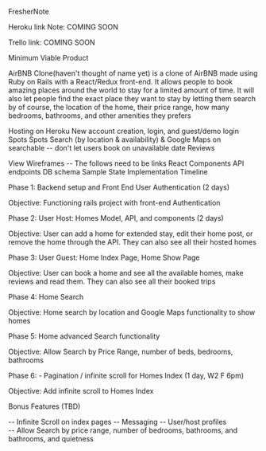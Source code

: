 FresherNote

Heroku link Note: COMING SOON

Trello link: COMING SOON

Minimum Viable Product

AirBNB Clone(haven't thought of name yet) is a clone of AirBNB made using Ruby on Rails with a React/Redux front-end. It allows people to book amazing places around the world
to stay for a limited amount of time. It will also let people find the exact place they want to stay by letting them search by of course, the location of the home, their price range, how many bedrooms, bathrooms, and other amenities they prefers

 Hosting on Heroku
 New account creation, login, and guest/demo login
 Spots
 Spots Search (by location & availability) & Google Maps on searchable
  -- don't let users book on unavailable date
 Reviews

View Wireframes -- The follows need to be links
React Components
API endpoints
DB schema
Sample State
Implementation Timeline

Phase 1: Backend setup and Front End User Authentication (2 days)

Objective: Functioning rails project with front-end Authentication

Phase 2: User Host: Homes Model, API, and components (2 days)

Objective: User can add a home for extended stay, edit their home post, or remove the home through the API.
They can also see all their hosted homes

Phase 3: User Guest: Home Index Page, Home Show Page

Objective: User can book a home and see all the available homes, make reviews and read them.
They can also see all their booked trips

Phase 4: Home Search

Objective: Home search by location and Google Maps functionality to show homes

Phase 5: Home advanced Search functionality

Objective: Allow Search by Price Range, number of beds, bedrooms, bathrooms

Phase 6: - Pagination / infinite scroll for Homes Index (1 day, W2 F 6pm)

Objective: Add infinite scroll to Homes Index

Bonus Features (TBD)

  -- Infinite Scroll on index pages
  -- Messaging
  -- User/host profiles  
  -- Allow Search by price range, number of bedrooms, bathrooms, and bathrooms, and quietness
